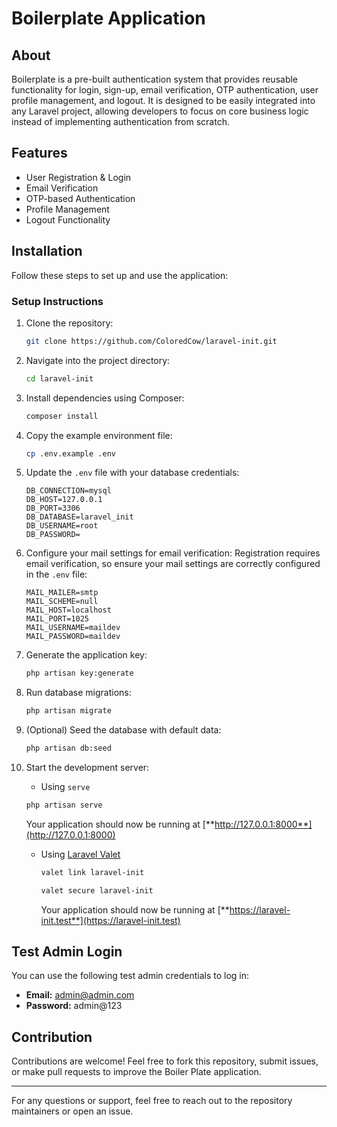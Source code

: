 # Boilerplate Application

## About

Boilerplate is a pre-built authentication system that provides reusable functionality for login, sign-up, email verification, OTP authentication, user profile management, and logout. It is designed to be easily integrated into any Laravel project, allowing developers to focus on core business logic instead of implementing authentication from scratch.

## Features
- User Registration & Login
- Email Verification
- OTP-based Authentication
- Profile Management
- Logout Functionality

## Installation

Follow these steps to set up and use the application:

### Setup Instructions

1. Clone the repository:
   ```sh
   git clone https://github.com/ColoredCow/laravel-init.git
   ```

2. Navigate into the project directory:
   ```sh
   cd laravel-init
   ```

3. Install dependencies using Composer:
   ```sh
   composer install
   ```

4. Copy the example environment file:
   ```sh
   cp .env.example .env
   ```

5. Update the `.env` file with your database credentials:
   ```env
   DB_CONNECTION=mysql
   DB_HOST=127.0.0.1
   DB_PORT=3306
   DB_DATABASE=laravel_init
   DB_USERNAME=root
   DB_PASSWORD=
   ```

6. Configure your mail settings for email verification:
   Registration requires email verification, so ensure your mail settings are correctly configured in the `.env` file:
   ```env
   MAIL_MAILER=smtp
   MAIL_SCHEME=null
   MAIL_HOST=localhost
   MAIL_PORT=1025
   MAIL_USERNAME=maildev
   MAIL_PASSWORD=maildev
   ```

7. Generate the application key:
   ```sh
   php artisan key:generate
   ```

8. Run database migrations:
   ```sh
   php artisan migrate
   ```

9. (Optional) Seed the database with default data:
   ```sh
   php artisan db:seed
   ```

10. Start the development server:
    -  Using `serve`
      ```sh
      php artisan serve
      ```
      Your application should now be running at [**http://127.0.0.1:8000**](http://127.0.0.1:8000)
    - Using [Laravel Valet](https://laravel.com/docs/12.x/valet#main-content)
      ```sh
      valet link laravel-init

      valet secure laravel-init
      ```
      Your application should now be running at [**https://laravel-init.test**](https://laravel-init.test)

## Test Admin Login

You can use the following test admin credentials to log in:
- **Email:** admin@admin.com
- **Password:** admin@123

## Contribution
Contributions are welcome! Feel free to fork this repository, submit issues, or make pull requests to improve the Boiler Plate application.

---

For any questions or support, feel free to reach out to the repository maintainers or open an issue.